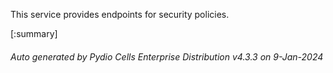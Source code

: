 






This service provides endpoints for security policies.

[:summary]

###### Auto generated by Pydio Cells Enterprise Distribution v4.3.3 on 9-Jan-2024
